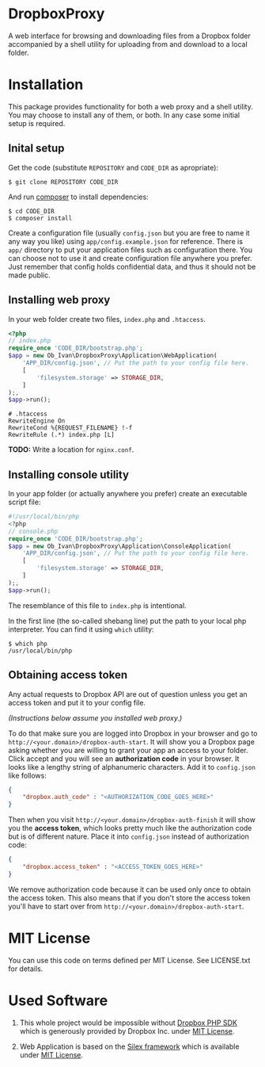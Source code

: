 DropboxProxy
============

A web interface for browsing and downloading files from a Dropbox folder
accompanied by a shell utility for uploading from and download to
a local folder.

Installation
============

This package provides functionality for both a web proxy and a shell utility.
You may choose to install any of them, or both. In any case some initial setup
is required.

Inital setup
------------
Get the code (substitute `REPOSITORY` and `CODE_DIR` as apropriate):

    $ git clone REPOSITORY CODE_DIR

And run [composer](http://getcomposer.org/) to install dependencies:

    $ cd CODE_DIR
    $ composer install

Create a configuration file (usually `config.json` but you are free to name it
any way you like) using `app/config.example.json` for reference.
There is `app/` directory to put your application files such as configuration
there. You can choose not to use it and create configuration file anywhere you
prefer. Just remember that config holds confidential data, and thus it should
not be made public.

Installing web proxy
--------------------
In your web folder create two files, `index.php` and `.htaccess`.

```php
<?php
// index.php
require_once 'CODE_DIR/bootstrap.php';
$app = new Ob_Ivan\DropboxProxy\Application\WebApplication(
    'APP_DIR/config.json', // Put the path to your config file here.
    [
        'filesystem.storage' => STORAGE_DIR,
    ]
);,
$app->run();
```

```
# .htaccess
RewriteEngine On
RewriteCond %{REQUEST_FILENAME} !-f
RewriteRule (.*) index.php [L]
```

**TODO:** Write a location for `nginx.conf`.

Installing console utility
--------------------------
In your app folder (or actually anywhere you prefer) create an executable
script file:

```php
#!/usr/local/bin/php
<?php
// console.php
require_once 'CODE_DIR/bootstrap.php';
$app = new Ob_Ivan\DropboxProxy\Application\ConsoleApplication(
    'APP_DIR/config.json', // Put the path to your config file here.
    [
        'filesystem.storage' => STORAGE_DIR,
    ]
);,
$app->run();
```

The resemblance of this file to `index.php` is intentional.

In the first line (the so-called shebang line) put the path to your local
php interpreter. You can find it using `which` utility:

    $ which php
    /usr/local/bin/php

Obtaining access token
----------------------
Any actual requests to Dropbox API are out of question unless you get an access
token and put it to your config file.

_(Instructions below assume you installed web proxy.)_

To do that make sure you are logged into Dropbox in your browser and
go to `http://<your.domain>/dropbox-auth-start`. It will show you
a Dropbox page asking whether you are willing to grant your app an
access to your folder. Click accept and you will see an **authorization
code** in your browser. It looks like a lengthy string of alphanumeric
characters. Add it to `config.json` like follows:

```json
{
    "dropbox.auth_code" : "<AUTHORIZATION_CODE_GOES_HERE>"
}
```

Then when you visit `http://<your.domain>/dropbox-auth-finish` it will
show you the **access token**, which looks pretty much like the authorization
code but is of different nature. Place it into `config.json` instead of
authorization code:

```json
{
    "dropbox.access_token" : "<ACCESS_TOKEN_GOES_HERE>"
}
```

We remove authorization code because it can be used only once to obtain
the access token. This also means that if you don't store the access token
you'll have to start over from `http://<your.domain>/dropbox-auth-start`.

MIT License
===========
You can use this code on terms defined per MIT License. See LICENSE.txt for details.

Used Software
=============
1. This whole project would be impossible without
[Dropbox PHP SDK](https://www.dropbox.com/developers/core/sdks/php) which is
generously provided by Dropbox Inc. under
[MIT License](https://github.com/dropbox/dropbox-sdk-php/blob/master/License.txt).

2. Web Application is based on the [Silex framework](http://silex.sensiolabs.org/)
which is available under [MIT License](https://github.com/fabpot/Silex/blob/master/LICENSE).

